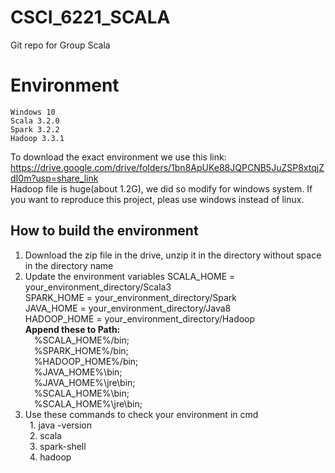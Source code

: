 # CSCI_6221_SCALA
Git repo for Group Scala  
# Environment      
    Windows 10  
    Scala 3.2.0  
    Spark 3.2.2  
    Hadoop 3.3.1  
To download the exact environment we use this link:  
https://drive.google.com/drive/folders/1bn8ApUKe88JQPCNB5JuZSP8xtqjZdI0m?usp=share_link  
Hadoop file is huge(about 1.2G), we did so modify for windows system. If you want to reproduce this project, pleas use windows instead of linux.
## How to build the environment 
1. Download the zip file in the drive, unzip it in the directory without space in the directory name
2. Update the environment variables 
    SCALA_HOME = your_environment_directory/Scala3  
    SPARK_HOME = your_environment_directory/Spark  
    JAVA_HOME = your_environment_directory/Java8  
    HADOOP_HOME = your_environment_directory/Hadoop  
    **Append these to Path:**   
&ensp;&ensp;%SCALA_HOME%/bin;  
&ensp;&ensp;%SPARK_HOME%/bin;  
&ensp;&ensp;%HADOOP_HOME%/bin;  
&ensp;&ensp;%JAVA_HOME%\bin;  
&ensp;&ensp;%JAVA_HOME%\jre\bin;  
&ensp;&ensp;%SCALA_HOME%\bin;  
&ensp;&ensp;%SCALA_HOME%\jre\bin;  
1. Use these commands to check your environment in cmd  
&ensp;1. java -version  
&ensp;2. scala  
&ensp;3. spark-shell  
&ensp;4. hadoop  
    

